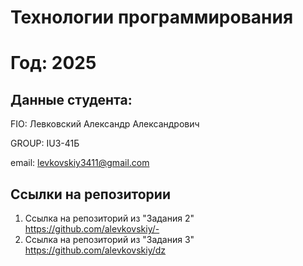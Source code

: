 # Технологии программирования 

# Год: 2025

## Данные студента:

FIO: Левковский Александр Александрович

GROUP: IU3-41Б

email: levkovskiy3411@gmail.com

## Ссылки на репозитории

1. Ссылка на репозиторий из "Задания 2" https://github.com/alevkovskiy/-
2. Ссылка на репозиторий из "Задания 3" https://github.com/alevkovskiy/dz

